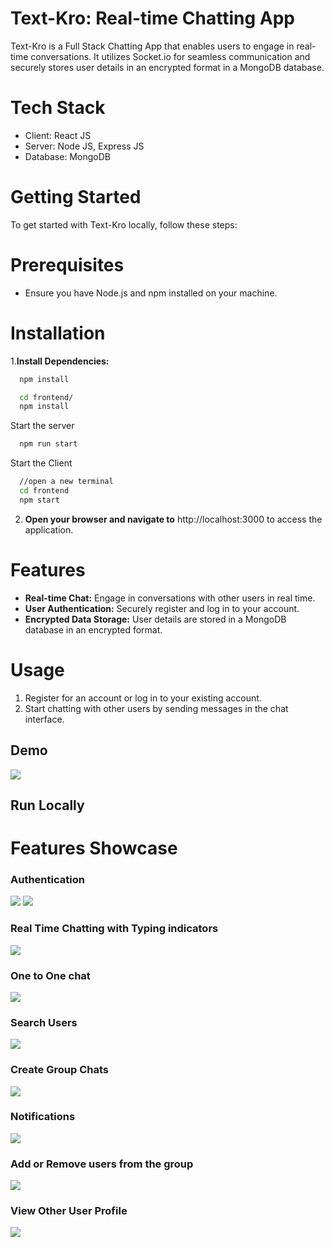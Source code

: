 
# Text-Kro: Real-time Chatting App

Text-Kro is a Full Stack Chatting App that enables users to engage in real-time conversations. It utilizes Socket.io for seamless communication and securely stores user details in an encrypted format in a MongoDB database.

# Tech Stack

- Client: React JS
- Server: Node JS, Express JS
- Database: MongoDB

# Getting Started

To get started with Text-Kro locally, follow these steps:

# Prerequisites
- Ensure you have Node.js and npm installed on your machine.

# Installation

1.**Install Dependencies:**

```bash
  npm install
```

```bash
  cd frontend/
  npm install
```

Start the server

```bash
  npm run start
```
Start the Client

```bash
  //open a new terminal
  cd frontend
  npm start
```


2. **Open your browser and navigate to**
http://localhost:3000 to access the application.

# Features
- **Real-time Chat:** Engage in conversations with other users in real time.
- **User Authentication:** Securely register and log in to your account.
- **Encrypted Data Storage:** User details are stored in a MongoDB database in an encrypted format.

# Usage
1. Register for an account or log in to your existing account.
2. Start chatting with other users by sending messages in the chat interface.
  
## Demo

![](https://github.com/piyush-eon/mern-chat-app/blob/master/screenshots/group%20%2B%20notif.PNG)
## Run Locally

  
# Features Showcase

### Authentication
![](https://github.com/piyush-eon/mern-chat-app/blob/master/screenshots/login.PNG)
![](https://github.com/piyush-eon/mern-chat-app/blob/master/screenshots/signup.PNG)
### Real Time Chatting with Typing indicators
![](https://github.com/piyush-eon/mern-chat-app/blob/master/screenshots/real-time.PNG)
### One to One chat
![](https://github.com/piyush-eon/mern-chat-app/blob/master/screenshots/mainscreen.PNG)
### Search Users
![](https://github.com/piyush-eon/mern-chat-app/blob/master/screenshots/search.PNG)
### Create Group Chats
![](https://github.com/piyush-eon/mern-chat-app/blob/master/screenshots/new%20grp.PNG)
### Notifications 
![](https://github.com/piyush-eon/mern-chat-app/blob/master/screenshots/group%20%2B%20notif.PNG)
### Add or Remove users from the group
![](https://github.com/piyush-eon/mern-chat-app/blob/master/screenshots/add%20rem.PNG)
### View Other User Profile
![](https://github.com/piyush-eon/mern-chat-app/blob/master/screenshots/profile.PNG)


  
